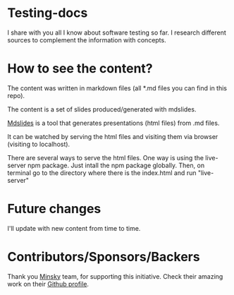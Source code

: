 # Testing-docs

I share with you all I know about software testing so far.
I research different sources to complement the information with concepts.

# How to see the content?

The content was written in markdown files (all *.md files you can find in this
repo).

The content is a set of slides produced/generated with mdslides.

[Mdslides](https://gitlab.com/da_doomer/markdown-slides) is a tool that generates presentations (html files) from .md files.

It can be watched by serving the html files and visiting them via browser
(visiting to localhost).

There are several ways to serve the html files. One way is using the
live-server npm package. Just intall the npm package globally. Then, on
terminal go to the directory where there is the index.html and run "live-server"

# Future changes

I'll update with new content from time to time. 

# Contributors/Sponsors/Backers

Thank you [Minsky](https://minsky.cc/) team, for supporting this initiative. Check their amazing work on their [Github profile](https://github.com/minskylab).

